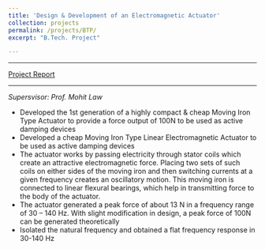 ```yaml
---
title: 'Design & Development of an Electromagnetic Actuator'
collection: projects
permalink: /projects/BTP/
excerpt: "B.Tech. Project"

---
```

 

---
[Project Report](https://drive.google.com/file/d/1q4Hucc7w1p4u06vAroBi27jYlBvuUdpu/view?usp=sharing)

---
*Supersvisor: Prof. Mohit Law*
*	Developed the 1st generation of a highly compact & cheap Moving Iron Type Actuator to provide a force output of 100N to be used as active damping devices
*	Developed a cheap Moving Iron Type Linear Electromagnetic Actuator to be used as active damping devices
*	The actuator works by passing electricity through stator coils which create an attractive electromagnetic force. Placing two sets of such coils on either sides of the moving iron and then switching currents at a given frequency creates an oscillatory motion. This moving iron is connected to linear flexural bearings, which help in transmitting force to the body of the actuator.
*	The actuator generated a peak force of about 13 N in a frequency range of 30 – 140 Hz. With slight modification in design, a peak force of 100N can be generated theoretically
*	Isolated the natural frequency and obtained a flat frequency response in 30-140 Hz 
